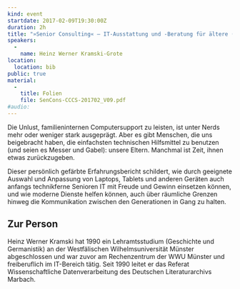 ```yaml
---
kind: event
startdate: 2017-02-09T19:30:00Z
duration: 2h
title: "»Senior Consulting« ‒ IT-Ausstattung und -Beratung für ältere (auch technikferne) Menschen"
speakers:
  -
    name: Heinz Werner Kramski-Grote
location:
  location: bib
public: true
material:
  -
    title: Folien
    file: SenCons-CCCS-201702_V09.pdf
#audio:
---
```

Die Unlust, familieninternen Computersupport zu leisten, ist unter Nerds mehr oder weniger stark ausgeprägt. Aber es gibt Menschen, die uns beigebracht haben, die einfachsten technischen Hilfsmittel zu benutzen (und seien es Messer und Gabel): unsere Eltern. Manchmal ist Zeit, ihnen etwas zurückzugeben.

Dieser persönlich gefärbte Erfahrungsbericht schildert, wie durch geeignete Auswahl und Anpassung von Laptops, Tablets und anderen Geräten auch anfangs technikferne Senioren IT mit Freude und Gewinn einsetzen können, und wie moderne Dienste helfen können, auch über räumliche Grenzen hinweg die Kommunikation zwischen den Generationen in Gang zu halten. 

## Zur Person

Heinz Werner Kramski hat 1990 ein Lehramtsstudium (Geschichte und Germanistik) an der Westfälischen Wilhelmsuniversität Münster abgeschlossen und war zuvor am Rechenzentrum der WWU Münster und freiberuflich im IT-Bereich tätig. Seit 1990 leitet er das Referat Wissenschaftliche Datenverarbeitung des Deutschen Literaturarchivs Marbach. 
